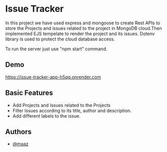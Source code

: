 # Issue Tracker

In this project we have used express and mongoose to create Rest APIs to store the Projects and issues related to the project in MongoDB cloud.Then implemented EJS tempelate to render the project and its issues.
Dotenv library is used to protect the cloud database access.

To run the server just use "npm start" command.

## Demo
https://issue-tracker-app-h5qq.onrender.com

## Basic Features
- Add Projects and Issues related to the Projects
- Filter Issues according to its title, author and description.
- Add different labels to the issue. 

## Authors

- [@maaz](https://github.com/maaz64)
